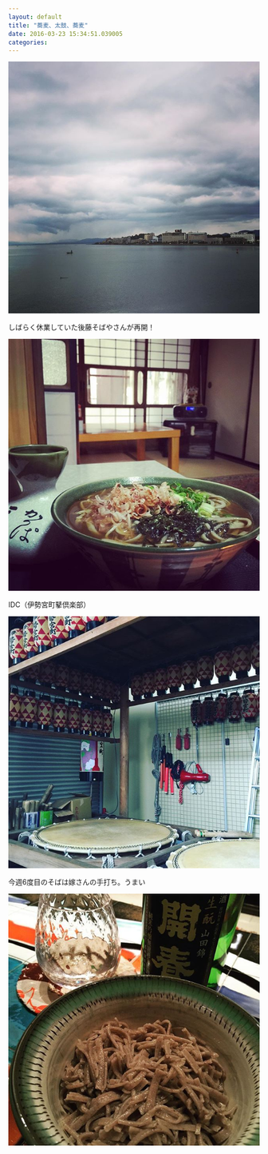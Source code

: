 ```yaml
---
layout: default
title: "蕎麦、太鼓、蕎麦"
date: 2016-03-23 15:34:51.039005
categories: 
---
```


![](/assets/images/201603/12822395_1066310723428403_501162368_n.jpg)

しばらく休業していた後藤そばやさんが再開！ 

![](/assets/images/201603/12822343_513771668812519_1207268607_n.jpg)

IDC（伊勢宮町鼕倶楽部）

![](/assets/images/201603/12797973_1026223227457837_424895206_n.jpg)

今週6度目のそばは嫁さんの手打ち。うまい

![](/assets/images/201603/12424657_1698963113719232_800804261_n.jpg)


